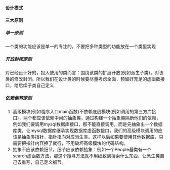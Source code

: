 #### 设计模式
#### 三大原则
##### 单一原则
一个类的功能应该是单一的专注的，不要把多种类型的功能放在一个类里实现
##### 开放封闭原则
对已经设计好的，投入使用的类而言：围绕该类的扩展开放(例如派生子类)，对该类的修改封闭。所以我们在设计类的时候要尽量考虑全面，预留好充足的虚函数接口，给后续子类自己定义
##### 依赖倒转原则
1. 高级模块(例如程序入口main函数)不依赖底层模块(例如调用的第三方库接口)，两个都应该依赖中间的抽象类，通过构建一个抽象类隔断他们的依赖，例如我们要调用mysql数据库接口，那不能直接调用，而是先抽象出一个数据库类，让mysql数据库继承实现数据库虚函数接口，我们的高级模块调用的应该是抽象类指针，指针指向对应派生类。这样以后如果要使用其他数据库，只需要把指针内容换了就行，不用破坏高级模块的代码结构。
2. 抽象不应该依赖细节，细节应该依赖抽象：例如一个People基类有一个search虚函数方法，那这个搜寻方法就不用细致到搜索什么东西，让派生类自己去重写，自己定义细节。